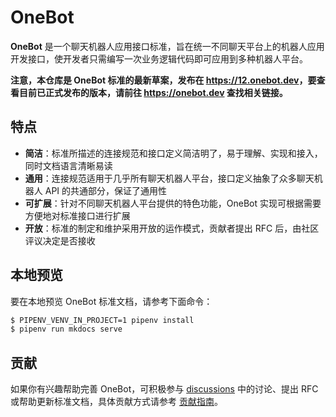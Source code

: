 # OneBot

**OneBot** 是一个聊天机器人应用接口标准，旨在统一不同聊天平台上的机器人应用开发接口，使开发者只需编写一次业务逻辑代码即可应用到多种机器人平台。

**注意，本仓库是 OneBot 标准的最新草案，发布在 <https://12.onebot.dev>，要查看目前已正式发布的版本，请前往 <https://onebot.dev> 查找相关链接。**

## 特点

- **简洁**：标准所描述的连接规范和接口定义简洁明了，易于理解、实现和接入，同时文档语言清晰易读
- **通用**：连接规范适用于几乎所有聊天机器人平台，接口定义抽象了众多聊天机器人 API 的共通部分，保证了通用性
- **可扩展**：针对不同聊天机器人平台提供的特色功能，OneBot 实现可根据需要方便地对标准接口进行扩展
- **开放**：标准的制定和维护采用开放的运作模式，贡献者提出 RFC 后，由社区评议决定是否接收

## 本地预览

要在本地预览 OneBot 标准文档，请参考下面命令：

```sh
$ PIPENV_VENV_IN_PROJECT=1 pipenv install
$ pipenv run mkdocs serve
```

## 贡献

如果你有兴趣帮助完善 OneBot，可积极参与 [discussions](https://github.com/botuniverse/onebot/discussions) 中的讨论、提出 RFC 或帮助更新标准文档，具体贡献方式请参考 [贡献指南](CONTRIBUTING.md)。
